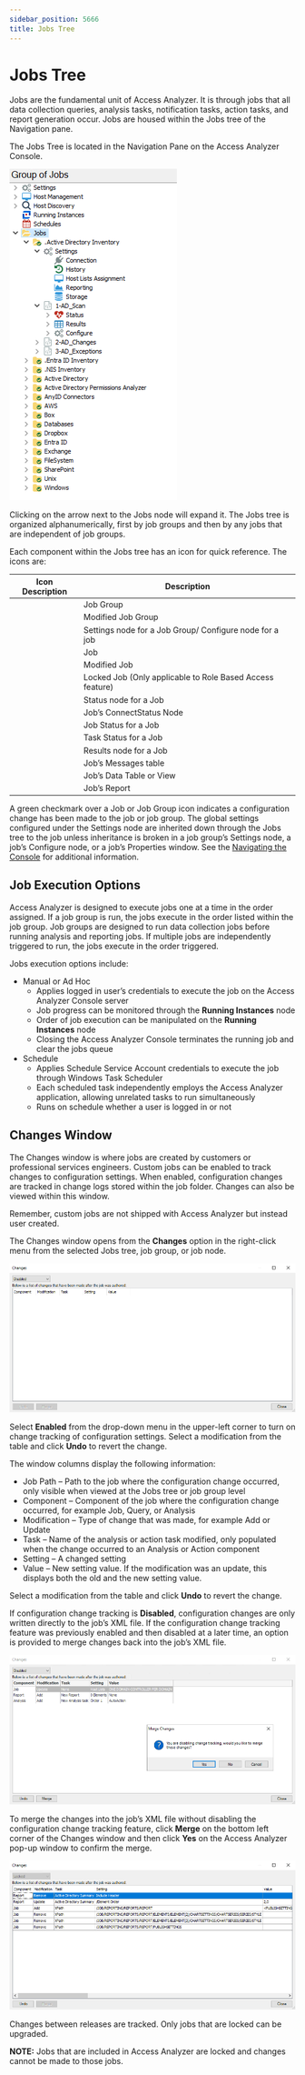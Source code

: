 ```yaml
---
sidebar_position: 5666
title: Jobs Tree
---
```


# Jobs Tree

Jobs are the fundamental unit of Access Analyzer. It is through jobs that all data collection queries, analysis tasks, notification tasks, action tasks, and report generation occur. Jobs are housed within the Jobs tree of the Navigation pane.

The Jobs Tree is located in the Navigation Pane on the Access Analyzer Console.

![Jobs Tree](../../../../../../static/images/AccessAnalyzer_12.0/Content/Resources/Images/EnterpriseAuditor/Admin/Jobs/JobsTreeOverview.png "Jobs Tree")

Clicking on the arrow next to the Jobs node will expand it. The Jobs tree is organized alphanumerically, first by job groups and then by any jobs that are independent of job groups.

Each component within the Jobs tree has an icon for quick reference. The icons are:

| Icon Description | Description |
| --- | --- |
|  | Job Group |
|  | Modified Job Group |
|  | Settings node for a Job Group/ Configure node for a job |
|  | Job |
|  | Modified Job |
|  | Locked Job  (Only applicable to Role Based Access feature) |
|  | Status node for a Job |
|  | Job’s ConnectStatus Node |
|  | Job Status for a Job |
|  | Task Status for a Job |
|  | Results node for a Job |
|  | Job’s Messages table |
|  | Job’s Data Table or View |
|  | Job’s Report |

A green checkmark over a Job or Job Group icon indicates a configuration change has been made to the job or job group. The global settings configured under the Settings node are inherited down through the Jobs tree to the job unless inheritance is broken in a job group’s Settings node, a job’s Configure node, or a job’s Properties window. See the [Navigating the Console](../Navigate/Overview "Navigating the Console") for additional information.

## Job Execution Options

Access Analyzer is designed to execute jobs one at a time in the order assigned. If a job group is run, the jobs execute in the order listed within the job group. Job groups are designed to run data collection jobs before running analysis and reporting jobs. If multiple jobs are independently triggered to run, the jobs execute in the order triggered.

Jobs execution options include:

* Manual or Ad Hoc
  * Applies logged in user’s credentials to execute the job on the Access Analyzer Console server
  * Job progress can be monitored through the **Running Instances** node
  * Order of job execution can be manipulated on the **Running Instances** node
  * Closing the Access Analyzer Console terminates the running job and clear the jobs queue
* Schedule
  * Applies Schedule Service Account credentials to execute the job through Windows Task Scheduler
  * Each scheduled task independently employs the Access Analyzer application, allowing unrelated tasks to run simultaneously
  * Runs on schedule whether a user is logged in or not

## Changes Window

The Changes window is where jobs are created by customers or professional services engineers. Custom jobs can be enabled to track changes to configuration settings. When enabled, configuration changes are tracked in change logs stored within the job folder. Changes can also be viewed within this window.

Remember, custom jobs are not shipped with Access Analyzer but instead user created.

The Changes window opens from the **Changes** option in the right-click menu from the selected Jobs tree, job group, or job node.

![Changes Window](../../../../../../static/images/AccessAnalyzer_12.0/Content/Resources/Images/EnterpriseAuditor/Admin/Jobs/ChangesWindow.png "Changes Window")

Select **Enabled** from the drop-down menu in the upper-left corner to turn on change tracking of configuration settings. Select a modification from the table and click **Undo** to revert the change.

The window columns display the following information:

* Job Path – Path to the job where the configuration change occurred, only visible when viewed at the Jobs tree or job group level
* Component – Component of the job where the configuration change occurred, for example Job, Query, or Analysis
* Modification – Type of change that was made, for example Add or Update
* Task – Name of the analysis or action task modified, only populated when the change occurred to an Analysis or Action component
* Setting – A changed setting
* Value – New setting value. If the modification was an update, this displays both the old and the new setting value.

Select a modification from the table and click **Undo** to revert the change.

If configuration change tracking is **Disabled**, configuration changes are only written directly to the job’s XML file. If the configuration change tracking feature was previously enabled and then disabled at a later time, an option is provided to merge changes back into the job’s XML file.

![Change Window Merge Changes](../../../../../../static/images/AccessAnalyzer_12.0/Content/Resources/Images/EnterpriseAuditor/Admin/Jobs/ChangesWindowMerge.png "Change Window Merge Changes")

To merge the changes into the job’s XML file without disabling the configuration change tracking feature, click **Merge** on the bottom left corner of the Changes window and then click **Yes** on the Access Analyzer pop-up window to confirm the merge.

![Changes Window Locked](../../../../../../static/images/AccessAnalyzer_12.0/Content/Resources/Images/EnterpriseAuditor/Admin/Jobs/ChangesWindowLocked.png "Changes Window Locked")

Changes between releases are tracked. Only jobs that are locked can be upgraded.

**NOTE:** Jobs that are included in Access Analyzer are locked and changes cannot be made to those jobs.